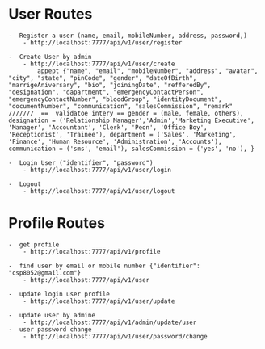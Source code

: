 # User Routes
    -  Register a user (name, email, mobileNumber, address, password,)
        - http://localhost:7777/api/v1/user/register

    -  Create User by admin
        - http://localhost:7777/api/v1/user/create
            appept {"name", "email", "mobileNumber", "address", "avatar", "city", "state", "pinCode", "gender", "dateOfBirth", "marrigeAniversary", "bio", "joiningDate", "refferedBy", "designation", "dapartment", "emergencyContactPerson", "emergencyContactNumber", "bloodGroup", "identityDocument", "documentNumber", "communication", "salesCommission", "remark"  ///////  ==  validatoe intery == gender = (male, female, others), designation = ('Relationship Manager','Admin','Marketing Executive', 'Manager', 'Accountant', 'Clerk', 'Peon', 'Office Boy', 'Receptionist', 'Trainee'), department = ('Sales', 'Marketing', 'Finance', 'Human Resource', 'Administration', 'Accounts'), communication = ('sms', 'email'), salesCommission = ('yes', 'no'), }

    -  Login User ("identifier", "password")
        - http://localhost:7777/api/v1/user/login

    -  Logout
        - http://localhost:7777/api/v1/user/logout


# Profile Routes

    -  get profile
        - http://localhost:7777/api/v1/profile

    -  find user by email or mobile number {"identifier": "csp8052@gmail.com"}
        - http://localhost:7777/api/v1/user

    -  update login user profile 
        - http://localhost:7777/api/v1/user/update

    -  update user by admine 
        - http://localhost:7777/api/v1/admin/update/user
    -  user password change
        - http://localhost:7777/api/v1/user/password/change
        